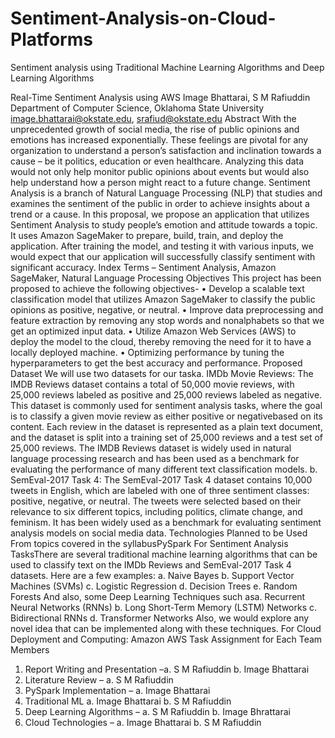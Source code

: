 # Sentiment-Analysis-on-Cloud-Platforms
Sentiment analysis using Traditional Machine Learning Algorithms and Deep Learning Algorithms 

Real-Time Sentiment Analysis using AWS
Image Bhattarai, S M Rafiuddin
Department of Computer Science, Oklahoma State University
image.bhattarai@okstate.edu, srafiud@okstate.edu
Abstract
With the unprecedented growth of social media, the rise of public opinions and emotions has
increased exponentially. These feelings are pivotal for any organization to understand a person’s
satisfaction and inclination towards a cause – be it politics, education or even healthcare.
Analyzing this data would not only help monitor public opinions about events but would also help
understand how a person might react to a future change. Sentiment Analysis is a branch of Natural
Language Processing (NLP) that studies and examines the sentiment of the public in order to
achieve insights about a trend or a cause. In this proposal, we propose an application that utilizes
Sentiment Analysis to study people’s emotion and attitude towards a topic. It uses Amazon
SageMaker to prepare, build, train, and deploy the application. After training the model, and testing
it with various inputs, we would expect that our application will successfully classify sentiment
with significant accuracy.
Index Terms – Sentiment Analysis, Amazon SageMaker, Natural Language Processing
Objectives
This project has been proposed to achieve the following objectives-
• Develop a scalable text classification model that utilizes Amazon SageMaker to classify
the public opinions as positive, negative, or neutral.
• Improve data preprocessing and feature extraction by removing any stop words and nonalphabets so that we get an optimized input data.
• Utilize Amazon Web Services (AWS) to deploy the model to the cloud, thereby removing
the need for it to have a locally deployed machine.
• Optimizing performance by tuning the hyperparameters to get the best accuracy and
performance.
Proposed Dataset
We will use two datasets for our taska. IMDb Movie Reviews:
The IMDB Reviews dataset contains a total of 50,000 movie reviews, with 25,000 reviews labeled
as positive and 25,000 reviews labeled as negative. This dataset is commonly used for sentiment
analysis tasks, where the goal is to classify a given movie review as either positive or negativebased on its content. Each review in the dataset is represented as a plain text document, and the
dataset is split into a training set of 25,000 reviews and a test set of 25,000 reviews. The IMDB
Reviews dataset is widely used in natural language processing research and has been used as a
benchmark for evaluating the performance of many different text classification models.
b. SemEval-2017 Task 4:
The SemEval-2017 Task 4 dataset contains 10,000 tweets in English, which are labeled with one
of three sentiment classes: positive, negative, or neutral. The tweets were selected based on their
relevance to six different topics, including politics, climate change, and feminism. It has been
widely used as a benchmark for evaluating sentiment analysis models on social media data.
Technologies Planned to be Used
From topics covered in the syllabusPySpark
For Sentiment Analysis TasksThere are several traditional machine learning algorithms that can be used to classify text on the
IMDb Reviews and SemEval-2017 Task 4 datasets. Here are a few examples:
a. Naive Bayes
b. Support Vector Machines (SVMs)
c. Logistic Regression
d. Decision Trees
e. Random Forests
And also, some Deep Learning Techniques such asa. Recurrent Neural Networks (RNNs)
b. Long Short-Term Memory (LSTM) Networks
c. Bidirectional RNNs
d. Transformer Networks
Also, we would explore any novel idea that can be implemented along with these techniques.
For Cloud Deployment and Computing:
Amazon AWS
Task Assignment for Each Team Members
1. Report Writing and Presentation –a. S M Rafiuddin
b. Image Bhattarai
2. Literature Review –
a. S M Rafiuddin
3. PySpark Implementation –
a. Image Bhattarai
4. Traditional ML
a. Image Bhattarai
b. S M Rafiuddin
5. Deep Learning Algorithms –
a. S M Rafiuddin
b. Image Bhrattarai
6. Cloud Technologies –
a. Image Bhattarai
b. S M Rafiuddin
